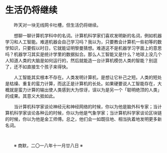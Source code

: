 # 生活仍将继续

&emsp;&emsp;昨天对一块无线网卡吐槽，但生活仍将继续。

&emsp;&emsp;想聊一聊计算机学科中的名词。计算机科学家们喜欢发明新的名词，例如机器学习和人工智能。难道机器会自己学习吗？我以为，只要教会计算机一些初等的数学知识，只要假以时日，它就能证明黎曼猜想。难道这不是机器学习字面上的意思吗？机器学习其实是统计学里的数据拟合。那么人工智能又是什么？地球上没几个人知道人类的大脑是如何运行的，然后就能造一台计算机模仿人类的智能？别逗了，还不如直接生个孩子来得快。

&emsp;&emsp;人工智能其实根本不存在。人类发明计算机，是想让它补己之短。人类的短处是枯燥、重复的蛮力计算，而这正是计算机的长处。如果硬要说人工智能存在，大概就是蛮力计算的输出使人类感到大为惊讶，误以为是另一个「聪明绝顶的人类」的成果。其意义大抵如此。

&emsp;&emsp;当计算机科学家谈论神经元和神经网络的时候，你以为他是脑外科专家；当计算机科学家谈论各种云的时候，你以为他是气象学家；当计算机科学家谈论区块链的时候，你以为他是金工师傅。总之，他们会一如既往地、相当执着地发明更多新名词。

&emsp;&emsp;

&emsp;&emsp;※ 商默，二〇一八年十一月廿八日 ※